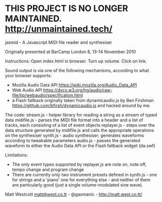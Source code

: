 THIS PROJECT IS NO LONGER MAINTAINED. http://unmaintained.tech/
===============================================================

jasmid - A Javascript MIDI file reader and synthesiser

Originally presented at BarCamp London 8, 13-14 November 2010

Instructions:
Open index.html in browser. Turn up volume. Click on link.

Sound output is via one of the following mechanisms, according to what your
browser supports:
* Mozilla Audio Data API <https://wiki.mozilla.org/Audio_Data_API>
* Web Audio API
    <https://dvcs.w3.org/hg/audio/raw-file/tip/webaudio/specification.html>
* a Flash fallback originally taken from dynamicaudio.js by Ben Firshman
    <https://github.com/bfirsh/dynamicaudio.js> and hacked around by me.


The code:
stream.js - helper library for reading a string as a stream of typed data
midifile.js - parses the MIDI file format into a header and a list of tracks,
    each consisting of a list of event objects
replayer.js - steps over the data structure generated by midifile.js and calls
    the appropriate operations on the synthesiser
synth.js - audio synthesiser; generates waveforms according to tweakable
    parameters
audio.js - passes the generated waveform to either the Audio Data API or the
    Flash fallback widget (da.swf)


Limitations:
* The only event types supported by replayer.js are note on, note off, tempo
    change and program change
* There are currently only two instrument presets defined in synth.js - one for
    strings and a 'piano' one for everything else - and neither of them are
    particularly good (just a single volume-modulated sine wave).


Matt Westcott <matt@west.co.tt> - @gasmanic - http://matt.west.co.tt/
